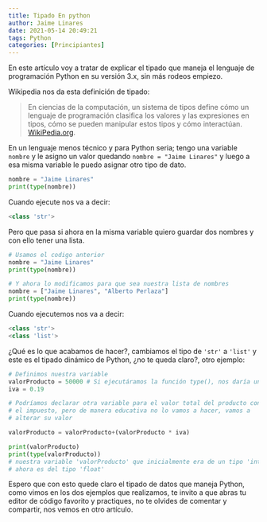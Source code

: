 ```yaml
---
title: Tipado En python
author: Jaime Linares
date: 2021-05-14 20:49:21
tags: Python
categories: [Principiantes]
---
```


En este artículo voy a tratar de explicar el tipado que maneja el lenguaje de programación Python en su versión 3.x, sin más rodeos empiezo.

Wikipedia nos da esta definición de tipado:

>En ciencias de la computación, un sistema de tipos define cómo un lenguaje de programación clasifica los valores y las expresiones en tipos, cómo se pueden manipular estos tipos y cómo interactúan. [WikiPedia.org](https://es.wikipedia.org/wiki/Sistema_de_tipos).

En un lenguaje menos técnico y para Python seria; tengo una variable `nombre` y le asigno un valor quedando `nombre = "Jaime Linares"` y luego a esa misma variable le puedo asignar otro tipo de dato.


``` python
nombre = "Jaime Linares"
print(type(nombre)) 
```

Cuando ejecute nos va a decir:

``` python
<class 'str'>
```

Pero que pasa si ahora en la misma variable quiero guardar dos nombres y con ello tener una lista.

``` python
# Usamos el codigo anterior
nombre = "Jaime Linares"
print(type(nombre))

# Y ahora lo modificamos para que sea nuestra lista de nombres
nombre = ["Jaime Linares", "Alberto Perlaza"]
print(type(nombre))
```

Cuando ejecutemos nos va a decir:

``` python
<class 'str'>
<class 'list'>
```

¿Qué es lo que acabamos de hacer?, cambiamos el tipo de `'str'` a `'list'` y este es el tipado dinámico de Python, ¿no te queda claro?, otro ejemplo:

```python
# Definimos nuestra variable
valorProducto = 50000 # Si ejecutáramos la función type(), nos daría un 'int'
iva = 0.19

# Podríamos declarar otra variable para el valor total del producto con 
# el impuesto, pero de manera educativa no lo vamos a hacer, vamos a 
# alterar su valor

valorProducto = valorProducto+(valorProducto * iva) 

print(valorProducto)
print(type(valorProducto))
# nuestra variable 'valorProducto' que inicialmente era de un tipo 'int' 
# ahora es del tipo 'float'
```
Espero que con esto quede claro el tipado de datos que maneja Python, como vimos en los dos ejemplos que realizamos, te invito a que abras tu editor de código favorito y practiques, no te olvides de comentar y compartir, nos vemos en otro artículo.